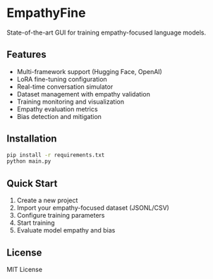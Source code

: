 # EmpathyFine

State-of-the-art GUI for training empathy-focused language models.

## Features

- Multi-framework support (Hugging Face, OpenAI)
- LoRA fine-tuning configuration
- Real-time conversation simulator
- Dataset management with empathy validation
- Training monitoring and visualization
- Empathy evaluation metrics
- Bias detection and mitigation

## Installation

```bash
pip install -r requirements.txt
python main.py
```

## Quick Start

1. Create a new project
2. Import your empathy-focused dataset (JSONL/CSV)
3. Configure training parameters
4. Start training
5. Evaluate model empathy and bias

## License

MIT License 